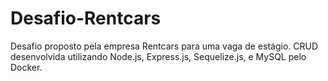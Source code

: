 # Desafio-Rentcars
Desafio proposto pela empresa Rentcars para uma vaga de estágio. CRUD desenvolvida utilizando Node.js, Express.js, Sequelize.js, e MySQL pelo Docker.
